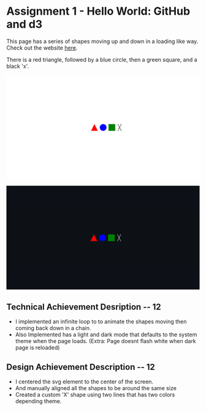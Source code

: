 Assignment 1 - Hello World: GitHub and d3  
===

This page has a series of shapes moving up and down in a loading like way. Check out the website [here](https://alancuriel.github.io/01-ghd3/index.html).

There is a red triangle, followed by a blue circle, then a green square, and a black 'x'.

![Image of website in light mode](https://github.com/alancuriel/01-ghd3/blob/main/image.png?raw=true)

![Image of website in dark mode](https://github.com/alancuriel/01-ghd3/blob/main/image-dark.png?raw=true)


Technical Achievement Desription -- 12  
---
- I implemented an infinite loop to to animate the shapes moving then coming back down in a chain. 
- Also  Implemented has a light and dark mode that defaults to the system theme when the page loads. (Extra: Page doesnt flash white when dark page is reloaded)

Design Achievement Description -- 12
---
- I centered the svg element to the center of the screen.
- And manually aligned all the shapes to be around the same size
- Created a custom 'X' shape using two lines that has two colors depending theme.


